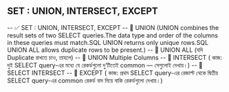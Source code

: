 ## SET : UNION, INTERSECT, EXCEPT

-- ✅ SET : UNION, INTERSECT, EXCEPT
	-- 🔷 UNION (UNION combines the result sets of two SELECT queries.The data type and order of the columns in these queries must match.SQL UNION returns only unique rows.SQL UNION ALL allows duplicate rows to be present.)
	-- 🔷 UNION ALL (যদি Duplicate রাখতে চাও, তাহলে)
	-- 🔷 UNION Multiple Columns
	-- 🔷 INTERSECT ( কাজ: দুই SELECT query-এর মধ্যে যে রেকর্ডগুলো দু’টিতেই common — সেগুলোই দেখায়।) -- 🔷 SELECT INTERSECT
	-- 🔷 EXCEPT ( কাজ: প্রথম SELECT query-এর রেজাল্ট থেকে দ্বিতীয় SELECT query-এর common রেকর্ড বাদ দিয়ে বাকি রেকর্ডগুলো দেখায়।)



